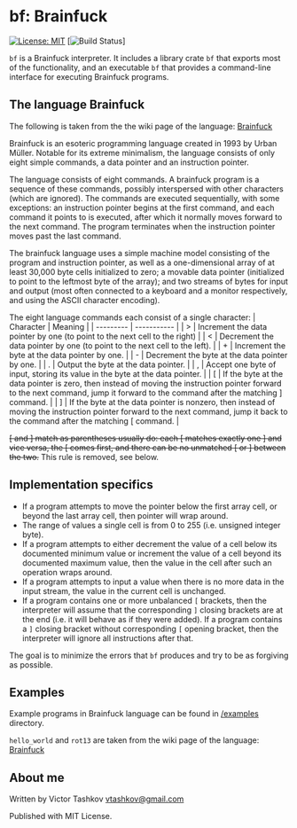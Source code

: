 # bf: Brainfuck

[![License: MIT](https://img.shields.io/badge/license-MIT-blue.svg)](LICENSE)
[![Build Status](https://github.com/vtashkov/bf/actions/workflows/rust.yml/badge.svg)]

`bf` is a Brainfuck interpreter. It includes a library crate `bf` that exports most of the functionality,
and an executable `bf` that provides a command-line interface for executing 
Brainfuck programs.

## The language Brainfuck

The following is taken from the the wiki page of the language: [Brainfuck](https://en.wikipedia.org/wiki/Brainfuck)

Brainfuck is an esoteric programming language created in 1993 by Urban Müller. 
Notable for its extreme minimalism, the language consists of only eight simple commands, a data pointer and an instruction pointer. 

The language consists of eight commands. A brainfuck program is a sequence of these commands, possibly interspersed with other characters (which are ignored). The commands are executed sequentially, with some exceptions: an instruction pointer begins at the first command, and each command it points to is executed, after which it normally moves forward to the next command. The program terminates when the instruction pointer moves past the last command.

The brainfuck language uses a simple machine model consisting of the program and instruction pointer, as well as a one-dimensional array of at least 30,000 byte cells initialized to zero; a movable data pointer (initialized to point to the leftmost byte of the array); and two streams of bytes for input and output (most often connected to a keyboard and a monitor respectively, and using the ASCII character encoding).

The eight language commands each consist of a single character:
| Character |	Meaning |
| --------- | ----------- |
| > | 	Increment the data pointer by one (to point to the next cell to the right) |
| < |	Decrement the data pointer by one (to point to the next cell to the left). |
| + |	Increment the byte at the data pointer by one. |
| - |	Decrement the byte at the data pointer by one. |
| . |	Output the byte at the data pointer. |
| , |	Accept one byte of input, storing its value in the byte at the data pointer. |
| [ |	If the byte at the data pointer is zero, then instead of moving the instruction pointer forward to the next command, jump it forward to the command after the matching ] command. |
| ] |	If the byte at the data pointer is nonzero, then instead of moving the instruction pointer forward to the next command, jump it back to the command after the matching [ command. |

~~[ and ] match as parentheses usually do: each [ matches exactly one ] and vice versa, the [ comes first, and there can be no unmatched [ or ] between the two.~~ This rule is removed, see below.

## Implementation specifics

- If a program attempts to move the pointer below the first array cell, or beyond the last array cell, then pointer will wrap around.
- The range of values a single cell is from 0 to 255 (i.e. unsigned integer byte).
- If a program attempts to either decrement the value of a cell below its documented minimum value or increment the value of a cell beyond its documented maximum value, then the value in the cell after such an operation wraps around.
- If a program attempts to input a value when there is no more data in the input stream, the value in the current cell is unchanged.
- If a program contains one or more unbalanced `[` brackets, then the interpreter will assume that the corresponding `]` closing brackets are at the end (i.e. it will behave as if they were added). If a program contains a `]` closing bracket without corresponding `[` opening bracket, then the interpreter will ignore all instructions after that.

The goal is to minimize the errors that `bf` produces and try to be as forgiving as possible.

## Examples

Example programs in Brainfuck language can be found in [/examples](https://github.com/vtashkov/bf/tree/master/examples) directory.

`hello_world` and `rot13` are taken from the wiki page of the language: [Brainfuck](https://en.wikipedia.org/wiki/Brainfuck)

## About me

Written by Victor Tashkov <vtashkov@gmail.com>

Published with MIT License.
